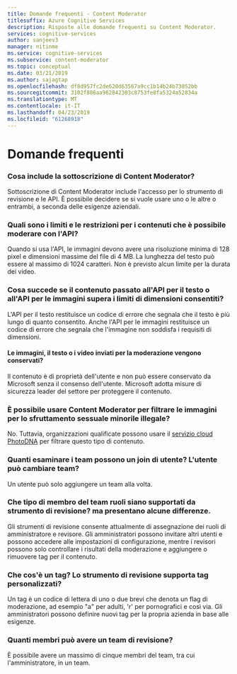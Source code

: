 ```yaml
---
title: Domande frequenti - Content Moderator
titlesuffix: Azure Cognitive Services
description: Risposte alle domande frequenti su Content Moderator.
services: cognitive-services
author: sanjeev3
manager: nitinme
ms.service: cognitive-services
ms.subservice: content-moderator
ms.topic: conceptual
ms.date: 03/21/2019
ms.author: sajagtap
ms.openlocfilehash: df8d957fc2de620d63567a9cc1b14b24b73052bb
ms.sourcegitcommit: 3102f886aa962842303c8753fe8fa5324a52834a
ms.translationtype: MT
ms.contentlocale: it-IT
ms.lasthandoff: 04/23/2019
ms.locfileid: "61268918"
---
```

# <a name="frequently-asked-questions-faq"></a>Domande frequenti

### <a name="what-does-my-content-moderator-subscription-include"></a>Cosa include la sottoscrizione di Content Moderator?

Sottoscrizione di Content Moderator include l'accesso per lo strumento di revisione e le API. È possibile decidere se si vuole usare uno o le altre o entrambi, a seconda delle esigenze aziendali.

### <a name="what-are-the-limitsrestrictions-of-the-content-that-can-be-moderated-by-using-the-api"></a>Quali sono i limiti e le restrizioni per i contenuti che è possibile moderare con l'API?

Quando si usa l'API, le immagini devono avere una risoluzione minima di 128 pixel e dimensioni massime del file di 4 MB. La lunghezza del testo può essere al massimo di 1024 caratteri. Non è previsto alcun limite per la durata dei video.

### <a name="what-happens-if-the-content-passed-to-the-text-api-or-the-image-api-exceeds-the-size-limits"></a>Cosa succede se il contenuto passato all'API per il testo o all'API per le immagini supera i limiti di dimensioni consentiti?

L'API per il testo restituisce un codice di errore che segnala che il testo è più lungo di quanto consentito. Anche l'API per le immagini restituisce un codice di errore che segnala che l'immagine non soddisfa i requisiti di dimensioni.

#### <a name="do-you-keep-the-images-text-or-videos-that-are-submitted-for-moderation"></a>Le immagini, il testo o i video inviati per la moderazione vengono conservati?

Il contenuto è di proprietà dell'utente e non può essere conservato da Microsoft senza il consenso dell'utente. Microsoft adotta misure di sicurezza leader del settore per proteggere il contenuto.

### <a name="can-i-use-content-moderator-to-screen-for-illegal-child-exploitation-images"></a>È possibile usare Content Moderator per filtrare le immagini per lo sfruttamento sessuale minorile illegale?

 No. Tuttavia, organizzazioni qualificate possono usare il [servizio cloud PhotoDNA](https://www.microsoft.com/photodna "Servizio cloud Microsoft PhotoDNA") per filtrare questo tipo di contenuto.

### <a name="how-many-review-teams-can-a-user-join-can-the-user-switch-between-teams"></a>Quanti esaminare i team possono un join di utente? L'utente può cambiare team?

Un utente può solo aggiungere un team alla volta.

### <a name="what-kind-of-team-member-roles-are-supported-by-the-review-tool-how-are-they-different"></a>Che tipo di membro del team ruoli siano supportati da strumento di revisione? ma presentano alcune differenze.

Gli strumenti di revisione consente attualmente di assegnazione dei ruoli di amministratore e revisore. Gli amministratori possono invitare altri utenti e possono accedere alle impostazioni di configurazione, mentre i revisori possono solo controllare i risultati della moderazione e aggiungere o rimuovere tag per il contenuto.

### <a name="what-is-a-tag-does-the-review-tool-support-custom-tags"></a>Che cos'è un tag? Lo strumento di revisione supporta tag personalizzati?

Un tag è un codice di lettera di uno o due brevi che denota un flag di moderazione, ad esempio "a" per adulti, 'r' per pornografici e così via. Gli amministratori possono definire nuovi tag per la propria azienda in base alle esigenze.

### <a name="how-many-team-members-can-i-have-in-my-review-team"></a>Quanti membri può avere un team di revisione?

È possibile avere un massimo di cinque membri del team, tra cui l'amministratore, in un team.
